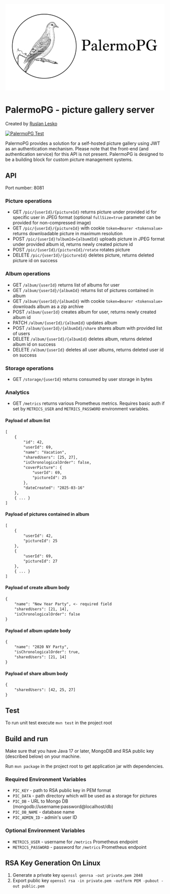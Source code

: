![PalermoPG logo](https://github.com/ruslanlesko/palermopg/raw/master/logo/main.png)
# PalermoPG - picture gallery server
Created by [Ruslan Lesko](https://leskor.com)

[![PalermoPG Test](https://github.com/ruslanlesko/palermopg/actions/workflows/palermopg-test.yml/badge.svg)](https://github.com/ruslanlesko/palermopg/actions/workflows/palermopg-test.yml)

PalermoPG provides a solution for a self-hosted picture gallery using JWT as an authentication mechanism. Please note that the front-end (and authentication service) for this API is not present. PalermoPG is designed to be a building block for custom picture management systems.

## API
Port number: 8081

### Picture operations
* GET `/pic/{userId}/{pictureId}` returns picture under provided id for specific user in JPEG format (optional `fullSize=true` parameter can be provided for non-compressed image)
* GET `/pic/{userId}/{pictureId}` with cookie `token=Bearer <tokenvalue>` returns downloadable picture in maximum resolution
* POST `/pic/{userId}?albumId={albumdId}` uploads picture in JPEG format under provided album id, returns newly created picture id
* POST `/pic/{userId}/{pictureId}/rotate` rotates picture
* DELETE `/pic/{userId}/{pictureId}` deletes picture, returns deleted picture id on success

### Album operations
* GET `/album/{userId}` returns list of albums for user
* GET `/album/{userId}/{albumId}` returns list of pictures contained in album
* GET `/album/{userId}/{albumId}` with cookie `token=Bearer <tokenvalue>` downloads album as a zip archive
* POST `/album/{userId}` creates album for user, returns newly created album id
* PATCH `/album/{userId}/{albumId}` updates album
* POST `/album/{userId}/{albumId}/share` shares album with provided list of users
* DELETE `/album/{userId}/{albumId}` deletes album, returns deleted album id on success
* DELETE `/album/{userId}` deletes all user albums, returns deleted user id on success

### Storage operations
* GET `/storage/{userId}` returns consumed by user storage in bytes

### Analytics
* GET `/metrics` returns various Prometheus metrics. Requires basic auth if set by `METRICS_USER` and `METRICS_PASSWORD` environment variables. 

#### Payload of album list
```
[
    {
        "id": 42,
        "userId": 69,
        "name": "Vacation",
        "sharedUsers": [25, 27],
        "isChronologicalOrder": false,
        "coverPicture": {
            "userId": 69,
            "pictureId": 25
        },
        "dateCreated": "2025-03-16"
    },
    { ... }
]
```

#### Payload of pictures contained in album
```
[
    {
        "userId": 42,
        "pictureId": 25
    },
    {
        "userId": 69,
        "pictureId": 27
    },
    { ... }
]
```

#### Payload of create album body
```
{
    "name": "New Year Party", <- required field
    "sharedUsers": [21, 14],
    "isChronologicalOrder": false
}
```

#### Payload of album update body
```
{
    "name": "2020 NY Party",
    "isChronologicalOrder": true,
    "sharedUsers": [21, 14]
}
```

#### Payload of share album body
```
{
    "sharedUsers": [42, 25, 27]
}
```

## Test
To run unit test execute `mvn test` in the project root

## Build and run
Make sure that you have Java 17 or later, MongoDB and RSA public key (described below) on your machine.

Run `mvn package` in the project root to get application jar with dependencies.

### Required Environment Variables
* `PIC_KEY` - path to RSA public key in PEM format
* `PIC_DATA` - path directory which will be used as a storage for pictures
* `PIC_DB` - URL to Mongo DB (mongodb://username:password@localhost/db)
* `PIC_DB_NAME` - database name
* `PIC_ADMIN_ID` - admin's user ID

### Optional Environment Variables
* `METRICS_USER` - username for `/metrics` Prometheus endpoint
* `METRICS_PASSWORD` - password for `/metrics` Prometheus endpoint

## RSA Key Generation On Linux
1. Generate a private key `openssl genrsa -out private.pem 2048`
2. Export public key `openssl rsa -in private.pem -outform PEM -pubout -out public.pem`
